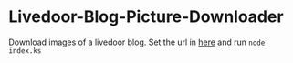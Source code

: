 # Livedoor-Blog-Picture-Downloader

Download images of a livedoor blog. Set the url in [here](https://github.com/yanagiragi/Livedoor-Blog-Picture-Downloader/blob/main/index.js#L13) and run ```node index.ks```
